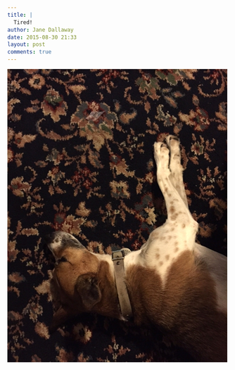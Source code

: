 ```yaml
---
title: |
  Tired!
author: Jane Dallaway
date: 2015-08-30 21:33
layout: post
comments: true
---
```


<div><a href="/media/tp_IMG_3214.JPG"><img src="/media/tp_thumb_IMG_3214.JPG" width="500" height="667"/></a></div>



  




      